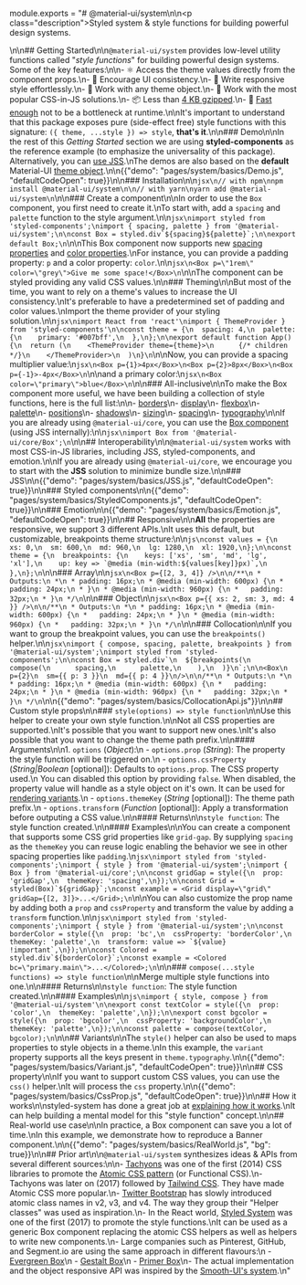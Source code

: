 module.exports = "# @material-ui/system\n\n<p class=\"description\">Styled system & style functions for building powerful design systems.</p>\n\n## Getting Started\n\n`@material-ui/system` provides low-level utility functions called \"*style functions*\" for building powerful design systems. Some of the key features:\n\n- ⚛️ Access the theme values directly from the component props.\n- 🦋 Encourage UI consistency.\n- 🌈 Write responsive style effortlessly.\n- 🦎 Work with any theme object.\n- 💅 Work with the most popular CSS-in-JS solutions.\n- 📦 Less than [4 KB gzipped](https://bundlephobia.com/result?p=@material-ui/system).\n- 🚀 [Fast enough](https://github.com/Foso/material-ui/blob/master/packages/material-ui-benchmark/README.md#material-uisystem) not to be a bottleneck at runtime.\n\nIt's important to understand that this package exposes pure (side-effect free) style functions with this signature: `({ theme, ...style }) => style`, **that's it**.\n\n### Demo\n\nIn the rest of this *Getting Started* section we are using **styled-components** as the reference example (to emphasize the universality of this package). Alternatively, you can [use JSS](#interoperability).\nThe demos are also based on the **default** Material-UI [theme object](/customization/default-theme/).\n\n{{\"demo\": \"pages/system/basics/Demo.js\", \"defaultCodeOpen\": true}}\n\n### Installation\n\n```jsx\n// with npm\nnpm install @material-ui/system\n\n// with yarn\nyarn add @material-ui/system\n```\n\n### Create a component\n\nIn order to use the `Box` component, you first need to create it.\nTo start with, add a `spacing` and `palette` function to the style argument.\n\n```jsx\nimport styled from 'styled-components';\nimport { spacing, palette } from '@material-ui/system';\n\nconst Box = styled.div`${spacing}${palette}`;\n\nexport default Box;\n```\n\nThis Box component now supports new [spacing properties](/system/spacing/#api) and [color properties](/system/palette/#api).\nFor instance, you can provide a padding property: `p` and a color property: `color`.\n\n```jsx\n<Box p=\"1rem\" color=\"grey\">Give me some space!</Box>\n```\n\nThe component can be styled providing any valid CSS values.\n\n### Theming\n\nBut most of the time, you want to rely on a theme's values to increase the UI consistency.\nIt's preferable to have a predetermined set of padding and color values.\nImport the theme provider of your styling solution.\n\n```jsx\nimport React from 'react'\nimport { ThemeProvider } from 'styled-components'\n\nconst theme = {\n  spacing: 4,\n  palette: {\n    primary: '#007bff',\n  },\n};\n\nexport default function App() {\n  return (\n    <ThemeProvider theme={theme}>\n      {/* children */}\n    </ThemeProvider>\n  )\n}\n```\n\nNow, you can provide a spacing multiplier value:\n```jsx\n<Box p={1}>4px</Box>\n<Box p={2}>8px</Box>\n<Box p={-1}>-4px</Box>\n```\n\nand a primary color:\n```jsx\n<Box color=\"primary\">blue</Box>\n```\n\n### All-inclusive\n\nTo make the Box component more useful, we have been building a collection of style functions, here is the full list:\n\n- [borders](/system/borders/#api)\n- [display](/system/display/#api)\n- [flexbox](/system/flexbox/#api)\n- [palette](/system/palette/#api)\n- [positions](/system/positions/#api)\n- [shadows](/system/shadows/#api)\n- [sizing](/system/sizing/#api)\n- [spacing](/system/spacing/#api)\n- [typography](/system/typography/#api)\n\nIf you are already using `@material-ui/core`, you can use the [Box component](/components/box/) (using JSS internally):\n\n```jsx\nimport Box from '@material-ui/core/Box';\n```\n\n## Interoperability\n\n`@material-ui/system` works with most CSS-in-JS libraries, including JSS, styled-components, and emotion.\n\nIf you are already using `@material-ui/core`, we encourage you to start with the **JSS** solution to minimize bundle size.\n\n### JSS\n\n{{\"demo\": \"pages/system/basics/JSS.js\", \"defaultCodeOpen\": true}}\n\n### Styled components\n\n{{\"demo\": \"pages/system/basics/StyledComponents.js\", \"defaultCodeOpen\": true}}\n\n### Emotion\n\n{{\"demo\": \"pages/system/basics/Emotion.js\", \"defaultCodeOpen\": true}}\n\n## Responsive\n\n**All** the properties are responsive, we support 3 different APIs.\nIt uses this default, but customizable, breakpoints theme structure:\n\n```js\nconst values = {\n  xs: 0,\n  sm: 600,\n  md: 960,\n  lg: 1280,\n  xl: 1920,\n};\n\nconst theme = {\n  breakpoints: {\n    keys: ['xs', 'sm', 'md', 'lg', 'xl'],\n    up: key => `@media (min-width:${values[key]}px)`,\n  },\n};\n```\n\n### Array\n\n```jsx\n<Box p={[2, 3, 4]} />\n\n/**\n * Outputs:\n *\n * padding: 16px;\n * @media (min-width: 600px) {\n *   padding: 24px;\n * }\n * @media (min-width: 960px) {\n *   padding: 32px;\n * }\n */\n```\n\n### Object\n\n```jsx\n<Box p={{ xs: 2, sm: 3, md: 4 }} />\n\n/**\n * Outputs:\n *\n * padding: 16px;\n * @media (min-width: 600px) {\n *   padding: 24px;\n * }\n * @media (min-width: 960px) {\n *   padding: 32px;\n * }\n */\n```\n\n### Collocation\n\nIf you want to group the breakpoint values, you can use the `breakpoints()` helper.\n\n```jsx\nimport { compose, spacing, palette, breakpoints } from '@material-ui/system';\nimport styled from 'styled-components';\n\nconst Box = styled.div`\n  ${breakpoints(\n    compose(\n      spacing,\n      palette,\n    ),\n  )}\n`;\n\n<Box\n  p={2}\n  sm={{ p: 3 }}\n  md={{ p: 4 }}\n/>\n\n/**\n * Outputs:\n *\n * padding: 16px;\n * @media (min-width: 600px) {\n *   padding: 24px;\n * }\n * @media (min-width: 960px) {\n *   padding: 32px;\n * }\n */\n```\n\n{{\"demo\": \"pages/system/basics/CollocationApi.js\"}}\n\n## Custom style props\n\n### `style(options) => style function`\n\nUse this helper to create your own style function.\n\nNot all CSS properties are supported.\nIt's possible that you want to support new ones.\nIt's also possible that you want to change the theme path prefix.\n\n#### Arguments\n\n1. `options` (*Object*):\n  - `options.prop` (*String*): The property the style function will be triggered on.\n  - `options.cssProperty` (*String|Boolean* [optional]): Defaults to `options.prop`. The CSS property used.\n  You can disabled this option by providing `false`. When disabled, the property value will handle as a style object on it's own. It can be used for [rendering variants](#variants).\n  - `options.themeKey` (*String* [optional]): The theme path prefix.\n  - `options.transform` (*Function* [optional]): Apply a transformation before outputing a CSS value.\n\n#### Returns\n\n`style function`: The style function created.\n\n#### Examples\n\nYou can create a component that supports some CSS grid properties like `grid-gap`. By supplying `spacing` as the `themeKey` you can reuse logic enabling the behavior we see in other spacing properties like `padding`.\n```jsx\nimport styled from 'styled-components';\nimport { style } from '@material-ui/system';\nimport { Box } from '@material-ui/core';\n\nconst gridGap = style({\n  prop: 'gridGap',\n  themeKey: 'spacing',\n});\n\nconst Grid = styled(Box)`${gridGap}`;\nconst example = <Grid display=\"grid\" gridGap={[2, 3]}>...</Grid>;\n```\n\nYou can also customize the prop name by adding both a `prop` and `cssProperty` and transform the value by adding a `transform` function.\n\n```jsx\nimport styled from 'styled-components';\nimport { style } from '@material-ui/system';\n\nconst borderColor = style({\n  prop: 'bc',\n  cssProperty: 'borderColor',\n  themeKey: 'palette',\n  transform: value => `${value} !important`,\n});\n\nconst Colored = styled.div`${borderColor}`;\nconst example = <Colored bc=\"primary.main\">...</Colored>;\n```\n\n### `compose(...style functions) => style function`\n\nMerge multiple style functions into one.\n\n#### Returns\n\n`style function`: The style function created.\n\n#### Examples\n\n```js\nimport { style, compose } from '@material-ui/system'\n\nexport const textColor = style({\n  prop: 'color',\n  themeKey: 'palette',\n});\n\nexport const bgcolor = style({\n  prop: 'bgcolor',\n  cssProperty: 'backgroundColor',\n  themeKey: 'palette',\n});\n\nconst palette = compose(textColor, bgcolor);\n```\n\n## Variants\n\nThe `style()` helper can also be used to maps properties to style objects in a theme.\nIn this example, the `variant` property supports all the keys present in `theme.typography`.\n\n{{\"demo\": \"pages/system/basics/Variant.js\", \"defaultCodeOpen\": true}}\n\n## CSS property\n\nIf you want to support custom CSS values, you can use the `css()` helper.\nIt will process the `css` property.\n\n{{\"demo\": \"pages/system/basics/CssProp.js\", \"defaultCodeOpen\": true}}\n\n## How it works\n\nstyled-system has done a great job at [explaining how it works](https://github.com/jxnblk/styled-system/blob/master/docs/how-it-works.md#how-it-works).\nIt can help building a mental model for this \"style function\" concept.\n\n## Real-world use case\n\nIn practice, a Box component can save you a lot of time.\nIn this example, we demonstrate how to reproduce a Banner component.\n\n{{\"demo\": \"pages/system/basics/RealWorld.js\", \"bg\": true}}\n\n## Prior art\n\n`@material-ui/system` synthesizes ideas & APIs from several different sources:\n\n- [Tachyons](https://tachyons.io/) was one of the first (2014) CSS libraries to promote the [Atomic CSS pattern](https://css-tricks.com/lets-define-exactly-atomic-css/) (or Functional CSS).\n- Tachyons was later on (2017) followed by [Tailwind CSS](https://tailwindcss.com/). They have made Atomic CSS more popular.\n- [Twitter Bootstrap](https://getbootstrap.com/docs/4.1/utilities/borders/) has slowly introduced atomic class names in v2, v3, and v4. The way they group their \"Helper classes\" was used as inspiration.\n- In the React world, [Styled System](https://github.com/jxnblk/styled-system) was one of the first (2017) to promote the style functions.\nIt can be used as a generic Box component replacing the atomic CSS helpers as well as helpers to write new components.\n- Large companies such as Pinterest, GitHub, and Segment.io are using the same approach in different flavours:\n  - [Evergreen Box](https://evergreen.segment.com/components/layout-primitives/)\n  - [Gestalt Box](https://pinterest.github.io/gestalt/#/Box)\n  - [Primer Box](https://primer.style/components/docs/Box)\n- The actual implementation and the object responsive API was inspired by the [Smooth-UI's system](https://smooth-ui.smooth-code.com/docs-basics-system).\n"